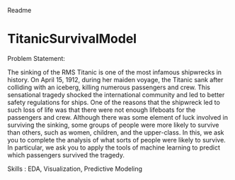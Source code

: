 Readme

# TitanicSurvivalModel

Problem Statement:

The sinking of the RMS Titanic is one of the most infamous shipwrecks in
history. On April 15, 1912, during her maiden voyage, the Titanic sank after colliding with an iceberg, killing numerous passengers and crew. This sensational tragedy shocked the
international community and led to better safety regulations for ships. One of the reasons that the shipwreck led to such loss of life was that there were not enough lifeboats for the
passengers and crew. Although there was some element of luck involved in surviving the sinking, some groups of people were more likely to survive than others, such as women,
children, and the upper-class. In this, we ask you to complete the analysis of what sorts of people were likely to survive. In particular, we ask you to apply the tools of machine learning
to predict which passengers survived the tragedy.

Skills : EDA, Visualization, Predictive Modeling



